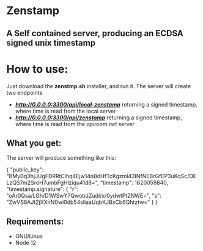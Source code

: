 # Zenstamp
## A Self contained server, producing an ECDSA signed unix timestamp  

# How to use:

Just download the **zenstmp.sh** installer, and run it. The server will create two endpoints 
 - ***http://0.0.0.0:3300/api/local-zenstamp*** returning a signed timestamp, where time is read from the local server
 - ***http://0.0.0.0:3300/api/zenstamp*** returning a signed timestamp, where time is read from the *apiroom.net* server
 
 ## What you get: 
 
 The server will produce something like this: 
 

 {
  "public_key": "BMyBq3hjJUgFDRRtClhq4Ejw14nBdHfTcKgzml43INfNEBrGfEP3uKqSc/DELzQS7m2SroH7umbFgHlziqu41d8=",
  "timestamp": 1620059840,
  "timestamp.signature": {
    "r": "oAr0Qsa/LGh/D1WSwY7QwotrJZudi/x/0ydwtPtZNWE=",
    "s": "ZwVS8AJt2jXXnN0wi0db54sliaaUqbKJBxCb6Qhtztw="
  }
}

## Requirements: 
 - GNU/Linux
 - Node 12
 
 
